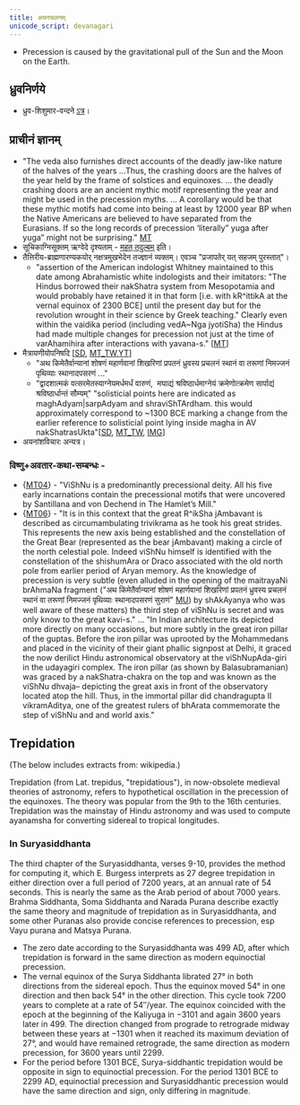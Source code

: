 ```yaml
---
title: अयनचलनम्
unicode_script: devanagari
---
```


- Precession is caused by the gravitational pull of the Sun and the Moon on the Earth.

## ध्रुवनिर्णये
- ध्रुव-शिशुमार-वन्दने [ऽत्र](https://agnimaan.wordpress.com/2018/02/04/salute-the-dolphin-ursa-minor-every-night-after-sandhyavandanam/)।

## प्राचीनं ज्ञानम्
- "The veda also furnishes direct accounts of the deadly jaw-like nature of the halves of the years ...Thus, the crashing doors are the halves of the year held by the frame of solstices and equinoxes. ...  the deadly crashing doors are an ancient mythic motif representing the year and might be used in the precession myths. ... A corollary would be that these mythic motifs had come into being at least by 12000 year BP when the Native Americans are believed to have separated from the Eurasians. If so the long records of precession ‘literally” yuga after yuga” might not be surprising." [MT](https://manasataramgini.wordpress.com/2007/01/15/the-crashing-doors/)
- सूचिकाग्निसूक्तम् ऋग्वेदे दृश्यताम् - [महत् तदुल्बम्](../../../mantraH/agniH/Rk/mahat_tad_ulbam/) इति।
- तैत्तिरीय-ब्राह्मणारण्यकयोर् नक्षत्रमुखभेदेन तज्ज्ञानं व्यक्तम्। एवञ्च "प्रजापतेर् यत् सहजम् पुरस्तात्"।
    - "assertion of the American indologist Whitney maintained to this date among Abrahamistic white indologists and their imitators: "The Hindus borrowed their nakShatra system from Mesopotamia and would probably have retained it in that form \[i.e. with kR^ittikA at the vernal equinox of 2300 BCE\] until the present day but for the revolution wrought in their science by Greek teaching." Clearly even within the vaidika period (including vedA~Nga jyotiSha) the Hindus had made multiple changes for precession not just at the time of varAhamihira after interactions with yavana-s." \[[MT](https://manasataramgini.wordpress.com/2013/11/08/anatomy-and-heavens-in-the-boomorphic-universe/)\]
- मैत्रायणीयोपनिषदि \[[SD](https://sanskritdocuments.org/doc_upanishhat/maitri.html?lang=sa), [MT_TW](https://twitter.com/blog_supplement/status/984634039909978112),[YT](https://youtu.be/5R2lXuUMdoo?t=2254)\]
    - "अथ किमेतैर्वान्यानां शोषणं महार्णवानां शिखरिणां प्रपतनं ध्रुवस्य प्रचलनं स्थानं वा तरूणां निमज्जनं पृथिव्याः स्थानादपसरणं ..."
    - "द्वादशात्मकं वत्सरमेतस्याग्नेयमर्धमर्धं वारुणं,  मघाद्यं श्रविष्ठार्धमाग्नेयं क्रमेणोत्क्रमेण सार्पाद्यं श्रविष्ठार्धान्तं सौम्यम्" "solisticial points here are indicated as maghAdyam|sarpAdyam and shraviShTArdham. this would approximately correspond to ~1300 BCE marking a change from the earlier reference to solisticial point lying inside magha in AV nakShatrasUkta"\[[SD](https://sanskritdocuments.org/doc_upanishhat/maitri.html?lang=sa), [MT_TW](https://twitter.com/blog_supplement/status/984634039909978112), [IMG](https://i.imgur.com/rNhFPph.jpg)\]
- अयनांशविचारः अन्यत्र।

### विष्णु+अवतार-कथा-सम्बन्धः -
- {[MT04](https://manasataramgini.wordpress.com/2004/12/06/the-snake-of-vishnu/)} - "ViShNu is a predominantly precessional deity. All his five early incarnations contain the precessional motifs that were uncovered by Santillana and von Dechend in The Hamlet’s Mill."
- {[MT06](https://manasataramgini.wordpress.com/2006/04/22/dandins-purvapithika-of-dasha-kumara-charitra/)} - "It is in this context that the great R^ikSha jAmbavant is described as circumambulating trivikrama as he took his great strides. This represents the new axis being established and the constellation of the Great Bear (represented as the bear jAmbavant) making a circle of the north celestial pole. Indeed viShNu himself is identified with the constellation of the shishumAra or Draco associated with the old north pole from earlier period of Aryan memory.  As the knowledge of precession is very subtle (even alluded in the opening of the maitrayaNi brAhmaNa fragment ("अथ किमेतैर्वान्यानां शोषणं महार्णवानां शिखरिणां प्रपतनं ध्रुवस्य प्रचलनं स्थानं वा तरूणां निमज्जनं पृथिव्याः स्थानादपसरणं सुराणं" [MU](https://sanskritdocuments.org/doc_upanishhat/maitri.html?lang=sa)) by shAkAyanya who was well aware of these matters) the third step of viShNu is secret and was only know to the great kavi-s." ... "In Indian architecture its depicted more directly on many occasions, but more subtly in the great iron pillar of the guptas. Before the iron pillar was uprooted by the Mohammedans and placed in the vicinity of their giant phallic signpost at Delhi, it graced the now derilict Hindu astronomical observatory at the viShNupAda-giri in the udayagiri complex. The iron pillar (as shown by Balasubramanian) was graced by a nakShatra-chakra on the top and was known as the viShNu dhvaja– depicting the great axis in front of the observatory located atop the hill. Thus, in the immortal pillar did chandragupta II vikramAditya, one of the greatest rulers of bhArata commemorate the step of viShNu and and world axis."

## Trepidation
(The below includes extracts from: wikipedia.)

Trepidation (from Lat. trepidus, "trepidatious"), in now-obsolete medieval theories of astronomy, refers to hypothetical oscillation in the precession of the equinoxes. The theory was popular from the 9th to the 16th centuries. Trepidation was the mainstay of Hindu astronomy and was used to compute ayanamsha for converting sidereal to tropical longitudes.

### In Suryasiddhanta
The third chapter of the Suryasiddhanta, verses 9-10, provides the method for computing it, which E. Burgess interprets as 27 degree trepidation in either direction over a full period of 7200 years, at an annual rate of 54 seconds. This is nearly the same as the Arab period of about 7000 years. Brahma Siddhanta, Soma Siddhanta and Narada Purana describe exactly the same theory and magnitude of trepidation as in Suryasiddhanta, and some other Puranas also provide concise references to precession, esp Vayu purana and Matsya Purana.
- The zero date according to the Suryasiddhanta was 499 AD, after which trepidation is forward in the same direction as modern equinoctial precession.
- The vernal equinox of the Surya Siddhanta librated 27° in both directions from the sidereal epoch. Thus the equinox moved 54° in one direction and then back 54° in the other direction.  This cycle took 7200 years to complete at a rate of 54″/year. The equinox coincided with the epoch at the beginning of the Kaliyuga in −3101 and again 3600 years later in 499. The direction changed from prograde to retrograde midway between these years at −1301 when it reached its maximum deviation of 27°, and would have remained retrograde, the same direction as modern precession, for 3600 years until 2299.
- For the period before 1301 BCE, Surya-siddhantic trepidation would be opposite in sign to equinoctial precession. For the period 1301 BCE to 2299 AD, equinoctial precession and Suryasiddhantic precession would have the same direction and sign, only differing in magnitude.

